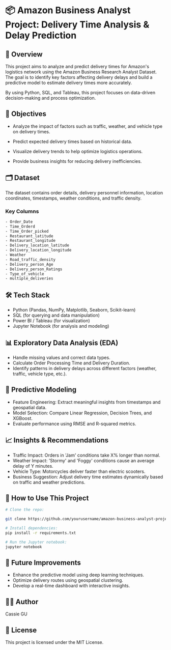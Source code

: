 # 📦 Amazon Business Analyst Project: Delivery Time Analysis & Delay Prediction

## 📌 Overview

This project aims to analyze and predict delivery times for Amazon's logistics network using the Amazon Business Research Analyst Dataset. The goal is to identify key factors affecting delivery delays and build a predictive model to estimate delivery times more accurately.

By using Python, SQL, and Tableau, this project focuses on data-driven decision-making and process optimization.

## 🎯 Objectives

- Analyze the impact of factors such as traffic, weather, and vehicle type on delivery times.

- Predict expected delivery times based on historical data.

- Visualize delivery trends to help optimize logistics operations.

- Provide business insights for reducing delivery inefficiencies.

## 🗂 Dataset

The dataset contains order details, delivery personnel information, location coordinates, timestamps, weather conditions, and traffic density.

### Key Columns

```bash
- Order_Date
- Time_Orderd
- Time_Order_picked
- Restaurant_latitude
- Restaurant_longitude
- Delivery_location_latitude
- Delivery_location_longitude
- Weather
- Road_traffic_density
- Delivery_person_Age
- Delivery_person_Ratings
- Type_of_vehicle
- multiple_deliveries
```

## 🛠 Tech Stack

- Python (Pandas, NumPy, Matplotlib, Seaborn, Scikit-learn)
- SQL (for querying and data manipulation)
- Power BI / Tableau (for visualization)
- Jupyter Notebook (for analysis and modeling)

## 📊 Exploratory Data Analysis (EDA)

- Handle missing values and correct data types.
- Calculate Order Processing Time and Delivery Duration.
- Identify patterns in delivery delays across different factors (weather, traffic, vehicle type, etc.).

## 🔮 Predictive Modeling

- Feature Engineering: Extract meaningful insights from timestamps and geospatial data.
- Model Selection: Compare Linear Regression, Decision Trees, and XGBoost.
- Evaluate performance using RMSE and R-squared metrics.

## 📈 Insights & Recommendations

- Traffic Impact: Orders in 'Jam' conditions take X% longer than normal.
- Weather Impact: 'Stormy' and 'Foggy' conditions cause an average delay of Y minutes.
- Vehicle Type: Motorcycles deliver faster than electric scooters.
- Business Suggestion: Adjust delivery time estimates dynamically based on traffic and weather predictions.

## 🚀 How to Use This Project

```bash
# Clone the repo:

git clone https://github.com/yourusername/amazon-business-analyst-project.git

# Install dependencies:
pip install -r requirements.txt

# Run the Jupyter notebook:
jupyter notebook
```

## 📌 Future Improvements

- Enhance the predictive model using deep learning techniques.
- Optimize delivery routes using geospatial clustering.
- Develop a real-time dashboard with interactive insights.

## 👨‍💻 Author

Cassie GU

## 📜 License

This project is licensed under the MIT License.
